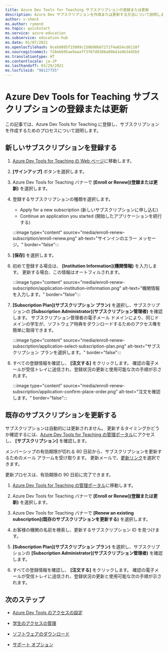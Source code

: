 ```yaml
---
title: Azure Dev Tools for Teaching サブスクリプションの登録または更新
description: Azure Dev サブスクリプションを作成または更新する方法について説明します。
author: v-shmck
ms.author: rymend
ms.topic: quickstart
ms.service: azure-education
ms.subservice: education-hub
ms.date: 01/07/2021
ms.openlocfilehash: 0ceb9095f15009c150690b67271f4a654cd6110f
ms.sourcegitcommit: f28ebb95ae9aaaff3f87d8388a09b41e0b3445b5
ms.translationtype: HT
ms.contentlocale: ja-JP
ms.lasthandoff: 03/29/2021
ms.locfileid: "98127755"
---
```

# <a name="enroll-or-renew-an-azure-dev-tools-for-teaching-subscription"></a>Azure Dev Tools for Teaching サブスクリプションの登録または更新

この記事では、Azure Dev Tools for Teaching に登録し、サブスクリプションを作成するためのプロセスについて説明します。

## <a name="enroll-a-new-subscription"></a>新しいサブスクリプションを登録する

1. [Azure Dev Tools for Teaching の Web ページ](https://azure.microsoft.com/education/institutions/)に移動します。
1. **[サインアップ]** ボタンを選択します。 
1. Azure Dev Tools for Teaching バナーで **[Enroll or Renew]\(登録または更新\)** を選択します。
1. 登録するサブスクリプションの種類を選択します。
    - Apply for a new subscription (新しいサブスクリプションに申し込む)
    - Continue an application you started (開始したアプリケーションを続行する)
 
    :::image type="content" source="media/enroll-renew-subscription/enroll-renew.png" alt-text="サインインのエラー メッセージ。" border="false":::

1. **[保存]** を選択します。

1. 初めて登録する場合は、 **[Institution Information]\(機関情報\)** を入力します。 更新する場合、この情報はオートフィルされます。

    :::image type="content" source="media/enroll-renew-subscription/application-institution-information.png" alt-text="機関情報を入力します。" border="false":::

1. **[Subscription Plan]\(サブスクリプション プラン\)** を選択し、サブスクリプションの **[Subscription Administrator]\(サブスクリプション管理者\)** を確認します。 サブスクリプション管理者の電子メール ドメインにより、同じドメインの学生が、ソフトウェア特典をダウンロードするためのアクセス権を簡単に取得できます。

    :::image type="content" source="media/enroll-renew-subscription/application-select-subscription-plan.png" alt-text="サブスクリプション プランを選択します。" border="false":::
    
1. すべての登録情報を確認し、 **[注文する]** をクリックします。 確認の電子メールが受信トレイに送信され、登録状況の更新と使用可能な次の手順が示されます。

    :::image type="content" source="media/enroll-renew-subscription/application-confirm-place-order.png" alt-text="注文を確認します。" border="false":::

## <a name="renew-an-existing-subscription"></a>既存のサブスクリプションを更新する

サブスクリプションは自動的には更新されません。 更新するタイミングかどうか確認するには、[Azure Dev Tools for Teaching の管理ポータル](https://portal.azureforeducation.microsoft.com/)にアクセスし、 **[サブスクリプション]** を確認します。

メンバーシップの有効期限が切れる 60 日前から、サブスクリプションを更新するためのメール アラームを受け取ります。 更新メールで、[更新リンク](https://portal.azureforeducation.microsoft.com/)を選択できます。

更新プロセスは、有効期限の 90 日前に完了できます。

1. [Azure Dev Tools for Teaching の管理ポータル](https://portal.azureforeducation.microsoft.com/)に移動します。

1. Azure Dev Tools for Teaching バナーで **[Enroll or Renew]\(登録または更新\)** を選択します。

1. Azure Dev Tools for Teaching バナーで **[Renew an existing subscription]\(既存のサブスクリプションを更新する\)** を選択します。

1. お客様の機関の名前を検索し、更新するサブスクリプション ID を見つけます。

1. **[Subscription Plan]\(サブスクリプション プラン\)** を選択し、サブスクリプションの **[Subscription Administrator]\(サブスクリプション管理者\)** を確認します。

1. すべての登録情報を確認し、 **[注文する]** をクリックします。 確認の電子メールが受信トレイに送信され、登録状況の更新と使用可能な次の手順が示されます。


## <a name="next-steps"></a>次のステップ   

- [Azure Dev Tools のアクセスの設定](set-up-access.md)

- [学生のアクセスの管理](manage-students.md)

- [ソフトウェアのダウンロード](download-software.md)

- [サポート オプション](program-support.md)
